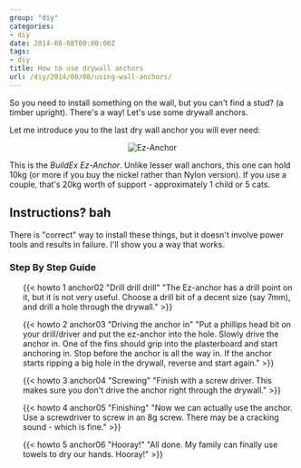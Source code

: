 ```yaml
---
group: "diy"
categories:
- diy
date: 2014-08-08T00:00:00Z
tags:
- diy
title: How to use drywall anchors
url: /diy/2014/08/08/using-wall-anchors/
---
```




So you need to install something on the wall, but you can't find a stud? (a timber upright). There's a way! Let's use some drywall anchors.

<!--more-->

Let me introduce you to the last dry wall anchor you will ever need:

<div id="wrapper" style="width:100%; text-align:center"><img class="pure-img img-thumbnail" src="/images/ez-anchor.jpg" alt="Ez-Anchor" /></div>

This is the *BuildEx Ez-Anchor*. Unlike lesser wall anchors, this one can hold 10kg (or more if you buy the nickel rather than Nylon version). If you use a couple, that's 20kg worth of support - approximately 1 child or 5 cats.

## Instructions? bah

There is "correct" way to install these things, but it doesn't involve power tools and results in failure. I'll show you a way that works.

### Step By Step Guide

<ul class="howto"> 
{{< howto 1 anchor02 
"Drill drill drill" 
"The Ez-anchor has a drill point on it, but it is not very useful. Choose a drill bit of a decent size (say 7mm), and drill a hole through the drywall." >}}

{{< howto 2 anchor03 
"Driving the anchor in" 
"Put a phillips head bit on your drill/driver and put the ez-anchor into the hole. Slowly drive the anchor in. One of the fins should grip into the plasterboard and start anchoring in. Stop before the anchor is all the way in. If the anchor starts ripping a big hole in the drywall, reverse and start again." >}}

{{< howto 3 anchor04
"Screwing" 
"Finish with a screw driver. This makes sure you don't drive the anchor right through the drywall." >}}

{{< howto 4 anchor05
"Finishing" 
"Now we can actually use the anchor. Use a screwdriver to screw in an 8g screw. There may be a cracking sound - which is fine." >}}

{{< howto 5 anchor06
"Hooray!" 
"All done. My family can finally use towels to dry our hands. Hooray!" >}}
</ul>
